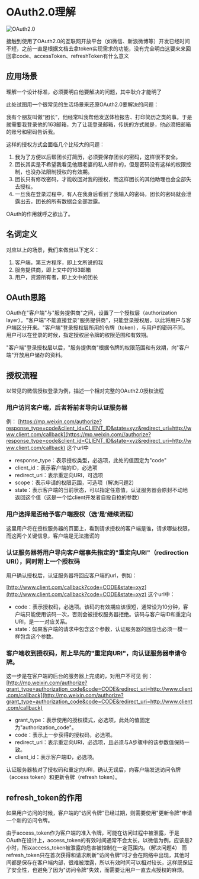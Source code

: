 # OAuth2.0理解

![OAuth2.0](http://image.beekka.com/blog/2014/bg2014051201.png)

接触到使用了OAuth2.0的互联网开放平台（如微信、新浪微博等）开发已经时间不短，之前一直是根据文档去拿token实现需求的功能，没有完全明白这要来来回回拿code、accessToken、refreshToken有什么意义

## 应用场景

理解一个设计标准，必须要明白他要解决的问题，其中耿介才能明了

此处试图用一个很常见的生活场景来还原OAuth2.0要解决的问题：

我有个朋友叫做“团长”，他经常叫我帮他发送体检报告、打印简历之类的事。于是就需要我登录他的163邮箱，为了让我登录邮箱，传统的方式就是，他必须把邮箱的账号和密码告诉我。

这样的授权方式会面临几个比较大的问题：

1. 我为了方便以后帮团长打简历，必须要保存团长的密码，这样很不安全。
2. 团长其实是不希望我看见他跟老婆的私人邮件的，但是密码没有这样的权限控制，也没办法限制授权的有效期。
3. 团长只有修改密码，才能收回对我的授权，而这样团长的其他助理也会全部失去授权。
4. 一旦我在登录过程中，有人在我身后看到了我输入的密码，团长的密码就会泄露出去，团长的所有数据会全部泄露。

OAuth的作用就呼之欲出了。

## 名词定义

对应以上的场景，我们来做出以下定义：

1. 客户端，第三方程序，即上文所说的我
2. 服务提供商，即上文中的163邮箱
3. 用户，资源所有者，即上文中的团长

## OAuth思路

OAuth在"客户端"与"服务提供商"之间，设置了一个授权层（authorization layer）。"客户端"不能直接登录"服务提供商"，只能登录授权层，以此将用户与客户端区分开来。"客户端"登录授权层所用的令牌（token），与用户的密码不同。用户可以在登录的时候，指定授权层令牌的权限范围和有效期。

"客户端"登录授权层以后，"服务提供商"根据令牌的权限范围和有效期，向"客户端"开放用户储存的资料。

## 授权流程

以常见的微信授权登录为例，描述一个相对完整的OAuth2.0授权流程

### 用户访问客户端，后者将前者导向认证服务器

例：
[https://mp.weixin.com/authorize?response_type=code&client_id=CLIENT_ID&state=xyz&redirect_uri=http://www.client.com/callback](https://mp.weixin.com//authorize?response_type=code&client_id=CLIENT_ID&state=xyz&redirect_uri=http://www.client.com/callback)
这个url中

* response_type：表示授权类型，必选项，此处的值固定为"code"
* client_id：表示客户端的ID，必选项
* redirect_uri：表示重定向URI，可选项
* scope：表示申请的权限范围，可选项（解决问题2）
* state：表示客户端的当前状态，可以指定任意值，认证服务器会原封不动地返回这个值（这是一个给client开发者自投自抢的参数）

### 用户选择是否给予客户端授权（选‘是’继续流程）

这里用户将在授权服务器的页面上，看到请求授权的客户端是谁，请求哪些权限，而这两个关键信息，客户端是无法撒谎的

### 认证服务器将用户导向客户端事先指定的"重定向URI"（redirection URI），同时附上一个授权码

用户确认授权后，认证服务器将回应客户端的url，例如：

[http://www.client.com/callback?code=CODE&state=xyz](http://www.client.com/callback?code=CODE&state=xyz)
这个url中：

* code：表示授权码，必选项。该码的有效期应该很短，通常设为10分钟，客户端只能使用该码一次，否则会被授权服务器拒绝。该码与客户端ID和重定向URI，是一一对应关系。
* state：如果客户端的请求中包含这个参数，认证服务器的回应也必须一模一样包含这个参数。

### 客户端收到授权码，附上早先的"重定向URI"，向认证服务器申请令牌。

这一步是在客户端的后台的服务器上完成的，对用户不可见
例：
[http://mp.weixin.com/authorize?grant_type=authorization_code&code=CODE&redirect_uri=http://www.client.com/callback](http://mp.weixin.com/authorize?grant_type=authorization_code&code=CODE&redirect_uri=http://www.client.com/callback)

* grant_type：表示使用的授权模式，必选项，此处的值固定为"authorization_code"。
* code：表示上一步获得的授权码，必选项。
* redirect_uri：表示重定向URI，必选项，且必须与A步骤中的该参数值保持一致。
* client_id：表示客户端ID，必选项。

认证服务器核对了授权码和重定向URI，确认无误后，向客户端发送访问令牌（access token）和更新令牌（refresh token）。

## refresh_token的作用

如果用户访问的时候，客户端的"访问令牌"已经过期，则需要使用"更新令牌"申请一个新的访问令牌。

由于access_token作为客户端的准入令牌，可能在访问过程中被泄露，于是OAuth在设计上，access_token的有效时间通常不会太长，以微信为例，应该是2小时，所以access_token被泄露的危害被控制在一定范围内。（解决问题4）
而refresh_token只在首次获得和请求刷新"访问令牌"时才会在网络中出现，其他时间都是保存在客户端内部，很难被泄露，所以有效时间可以相对较长，这样既保证了安全性，也避免了因为"访问令牌"失效，而需要让用户一直去点授权的麻烦。

